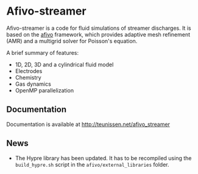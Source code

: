 # Afivo-streamer

Afivo-streamer is a code for fluid simulations of streamer discharges. It is based on
the [afivo](https://github.com/MD-CWI/afivo) framework, which provides adaptive mesh refinement (AMR) and a multigrid solver for Poisson's equation.

A brief summary of features:

* 1D, 2D, 3D and a cylindrical fluid model
* Electrodes
* Chemistry
* Gas dynamics
* OpenMP parallelization

## Documentation

Documentation is available at http://teunissen.net/afivo_streamer

## News

* The Hypre library has been updated. It has to be recompiled using the `build_hypre.sh` script in the `afivo/external_libraries` folder.
